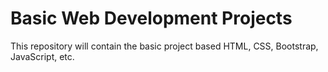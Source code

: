 # Basic Web Development Projects

This repository will contain the basic project based HTML, CSS, Bootstrap, JavaScript, etc.

